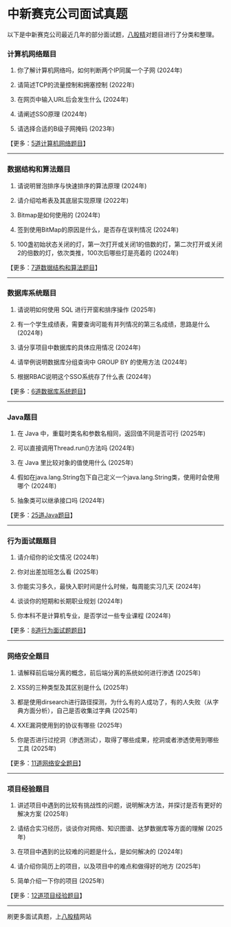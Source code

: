 # 中新赛克公司面试真题

以下是中新赛克公司最近几年的部分面试题，[八股精](https://www.bagujing.com)对题目进行了分类和整理。

### 计算机网络题目

1. 你了解计算机网络吗，如何判断两个IP同属一个子网 (2024年) 

2. 请简述TCP的流量控制和拥塞控制 (2022年) 

3. 在网页中输入URL后会发生什么 (2024年) 

4. 请阐述SSO原理 (2024年) 

5. 请选择合适的B级子网掩码 (2023年) 

【更多：[5道计算机网络题目](https://www.bagujing.com/companies)】


---

### 数据结构和算法题目

1. 请说明冒泡排序与快速排序的算法原理 (2024年) 

2. 请介绍哈希表及其底层实现原理 (2022年) 

3. Bitmap是如何使用的 (2024年) 

4. 签到使用BitMap的原因是什么，是否存在误判情况 (2024年) 

5. 100盏初始状态关闭的灯，第一次打开或关闭1的倍数的灯，第二次打开或关闭2的倍数的灯，依次类推，100次后哪些灯是亮着的 (2024年) 

【更多：[7道数据结构和算法题目](https://www.bagujing.com/companies)】


---

### 数据库系统题目

1. 请说明如何使用 SQL 进行开窗和排序操作 (2025年) 

2. 有一个学生成绩表，需要查询可能有并列情况的第三名成绩，思路是什么 (2024年) 

3. 请分享项目中数据库的具体应用情况 (2024年) 

4. 请举例说明数据库分组查询中 GROUP BY 的使用方法 (2024年) 

5. 根据RBAC说明这个SSO系统存了什么表 (2024年) 

【更多：[6道数据库系统题目](https://www.bagujing.com/companies)】


---

### Java题目

1. 在 Java 中，重载时类名和参数名相同，返回值不同是否可行 (2025年) 

2. 可以直接调用Thread.run()方法吗 (2024年) 

3. 在 Java 里比较对象的值使用什么 (2025年) 

4. 假如在java.lang.String包下自己定义一个java.lang.String类，使用时会使用哪个 (2024年) 

5. 抽象类可以继承接口吗 (2024年) 

【更多：[25道Java题目](https://www.bagujing.com/companies)】


---

### 行为面试题题目

1. 请介绍你的论文情况 (2024年) 

2. 你对出差加班怎么看 (2025年) 

3. 你能实习多久，最快入职时间是什么时候，每周能实习几天 (2024年) 

4. 谈谈你的短期和长期职业规划 (2024年) 

5. 你本科不是计算机专业，是否学过一些专业课程 (2024年) 

【更多：[8道行为面试题题目](https://www.bagujing.com/companies)】


---

### 网络安全题目

1. 请解释前后端分离的概念，前后端分离的系统如何进行渗透 (2025年) 

2. XSS的三种类型及其区别是什么 (2025年) 

3. 都是使用dirsearch进行路径探测，为什么有的人成功了，有的人失败（从字典方面分析），自己是否收集过字典 (2025年) 

4. XXE漏洞使用到的协议有哪些 (2025年) 

5. 你是否进行过挖洞（渗透测试），取得了哪些成果，挖洞或者渗透使用到哪些工具 (2025年) 

【更多：[11道网络安全题目](https://www.bagujing.com/companies)】


---

### 项目经验题目

1. 讲述项目中遇到的比较有挑战性的问题，说明解决方法，并探讨是否有更好的解决方案 (2025年) 

2. 请结合实习经历，谈谈你对网络、知识图谱、达梦数据库等方面的理解 (2025年) 

3. 在项目中遇到的比较难的问题是什么，是如何解决的 (2024年) 

4. 请介绍你简历上的项目，以及项目中的难点和做得好的地方 (2025年) 

5. 简单介绍一下你的项目 (2025年) 

【更多：[12道项目经验题目](https://www.bagujing.com/companies)】


---

刷更多面试真题，上[八股精](https://www.bagujing.com)网站